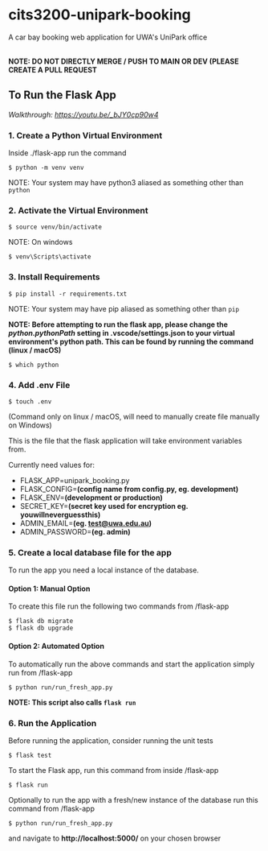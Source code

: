 # cits3200-unipark-booking
A car bay booking web application for UWA's UniPark office
<br><br>

**NOTE: DO NOT DIRECTLY MERGE / PUSH TO MAIN OR DEV (PLEASE CREATE A PULL REQUEST**

## To Run the Flask App
*Walkthrough: https://youtu.be/_bJY0cp90w4*

### 1. Create a Python Virtual Environment
Inside ./flask-app run the command

`$ python -m venv venv`

NOTE: Your system may have python3 aliased as something other than `python`

### 2. Activate the Virtual Environment
`$ source venv/bin/activate`

NOTE: On windows

`$ venv\Scripts\activate`

### 3. Install Requirements
`$ pip install -r requirements.txt`

NOTE: Your system may have pip aliased as something other than `pip`

**NOTE: Before attempting to run the flask app, please change the 
*python.pythonPath* setting in .vscode/settings.json to your virtual environment's python path. This can be found by running the command (linux / macOS)**  

`$ which python`

### 4. Add .env File
`$ touch .env`

(Command only on linux / macOS, will need to manually create file manually on Windows)

This is the file that the flask application will take environment variables from.

Currently need values for:
- FLASK_APP=unipark_booking.py
- FLASK_CONFIG=**(config name from config.py, eg. development)**
- FLASK_ENV=**(development or production)**
- SECRET_KEY=**(secret key used for encryption eg. youwillneverguessthis)**
- ADMIN_EMAIL=**(eg. test@uwa.edu.au)**
- ADMIN_PASSWORD=**(eg. admin)**

### 5. Create a local database file for the app 
To run the app you need a local instance of the database. 

#### Option 1: Manual Option
To create this file run the following two commands from /flask-app

`$ flask db migrate`  
`$ flask db upgrade`  

#### Option 2: Automated Option
To automatically run the above commands and start the application simply run from /flask-app

`$ python run/run_fresh_app.py`

**NOTE: This script also calls `flask run`**

### 6. Run the Application
Before running the application, consider running the unit tests

`$ flask test`

To start the Flask app, run this command from inside /flask-app

`$ flask run`

Optionally to run the app with a fresh/new instance of the database run this command from /flask-app

`$ python run/run_fresh_app.py`

and navigate to **http://localhost:5000/** on your chosen browser
